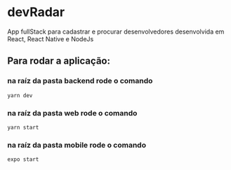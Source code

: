 # devRadar
App fullStack para cadastrar e procurar desenvolvedores desenvolvida em React, React Native e NodeJs

## Para rodar a aplicação: 

### na raíz da pasta backend rode o comando
`yarn dev`

### na raíz da pasta web rode o comando 
`yarn start`

### na raíz da pasta mobile rode o comando 
`expo start`
